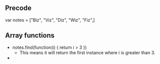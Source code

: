 ## Precode
var notes = ["Biz", "Viz", "Diz", "Wiz", "Fiz",]


## Array functions
- notes.find(function(i) {
    return i > 3
})
    - This means it will return the first instance where i is greater than 3.
- 